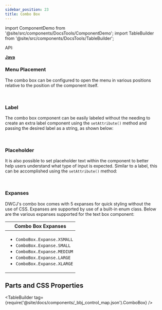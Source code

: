 ```yaml
---
sidebar_position: 23
title: Combo Box
---
```


import ComponentDemo from '@site/src/components/DocsTools/ComponentDemo';
import TableBuilder from '@site/src/components/DocsTools/TableBuilder';


<div style={{width: "100%" , display: "flex", justifyContent: "flex-end", marginBottom: "-50px"}}>
<p style={{color: "gray"}} >API:&nbsp;</p>
<b><a href="https://javadoc.io/static/org.dwcj/dwcj-engine/0.15.0/org/dwcj/controls/textcombobox/TextComboBox.html" style={{justifySelf: "flex-end"}}> Java </a></b>
</div>

### Menu Placement

The combo box can be configured to open the menu in various positions relative to the position of the component itself.

<ComponentDemo 
path='https://hot.bbx.kitchen/webapp/controlsamples?class=control_demos.textcomboboxdemos.TextComboBoxPlacement' 
javaE='https://raw.githubusercontent.com/DwcJava/ControlSamples/main/src/main/java/control_demos/textcomboboxdemos/TextComboBoxPlacement.java'
javaC='https://raw.githubusercontent.com/DwcJava/ControlSamples/main/src/main/code_snippets/textcombobox/Placement.txt'
cssURL='https://raw.githubusercontent.com/DwcJava/ControlSamples/main/src/main/resources/css/textcomboboxstyles/placement_styles.css' 
javaHighlight='{24,29,33,38}'
height = '350px'
/>

<br/>

### Label

The combo box component can be easily labeled without the needing to create an extra label component using the `setAttribute()` method and passing the desired label as a string, as shown below: <br/>

<ComponentDemo 
path='https://hot.bbx.kitchen/webapp/controlsamples?class=control_demos.textcomboboxdemos.TextComboBoxLabel' 
javaE='https://raw.githubusercontent.com/DwcJava/ControlSamples/main/src/main/java/control_demos/textcomboboxdemos/TextComboBoxLabel.java'
javaC='https://raw.githubusercontent.com/DwcJava/ControlSamples/main/src/main/code_snippets/textcombobox/Label.txt'
cssURL='https://raw.githubusercontent.com/DwcJava/ControlSamples/main/src/main/resources/css/textcomboboxstyles/text_combo_styles.css' 
javaHighlight='{24}'
height = '200px'
/>

<br/>

### Placeholder

It is also possible to set placeholder text within the component to better help users understand what type of input is expected. Similar to a label, this can be accomplished using the `setAttribute()` method: <br/>

<ComponentDemo 
path='https://hot.bbx.kitchen/webapp/controlsamples?class=control_demos.textcomboboxdemos.TextComboBoxPlaceholder' 
javaE='https://raw.githubusercontent.com/DwcJava/ControlSamples/main/src/main/java/control_demos/textcomboboxdemos/TextComboBoxPlaceholder.java'
javaC='https://raw.githubusercontent.com/DwcJava/ControlSamples/main/src/main/code_snippets/textcombobox/Placeholder.txt'
cssURL='https://raw.githubusercontent.com/DwcJava/ControlSamples/main/src/main/resources/css/textcomboboxstyles/text_combo_styles.css' 
javaHighlight='{24}'
height = '200px'
/>

<br/>

### Expanses

DWCJ's combo box comes with 5 expanses for quick styling without the use of CSS. Expanses are supported by use of a built-in enum class.
Below are the various expanses supported for the text box component: <br/>

<ComponentDemo 
path='https://hot.bbx.kitchen/webapp/controlsamples?class=control_demos.textcomboboxdemos.TextComboBoxExpanses' 
javaE='https://raw.githubusercontent.com/DwcJava/ControlSamples/main/src/main/java/control_demos/textcomboboxdemos/TextComboBoxExpanses.java'
javaC='https://raw.githubusercontent.com/DwcJava/ControlSamples/main/src/main/code_snippets/textcombobox/Expanses.txt'
cssURL='https://raw.githubusercontent.com/DwcJava/ControlSamples/main/src/main/resources/css/textcomboboxstyles/expanse_styles.css' 
javaHighlight='{24,27,30,33,36}'
height = '350px'
/>

|Combo Box Expanses|
|-|
|<ul><li>```ComboBox.Expanse.XSMALL```</li><li>```ComboBox.Expanse.SMALL```</li><li>```ComboBox.Expanse.MEDIUM```</li><li>```ComboBox.Expanse.LARGE```</li><li>```ComboBox.Expanse.XLARGE```</li></ul>|

## Parts and CSS Properties

<TableBuilder tag={require('@site/docs/components/_bbj_control_map.json').ComboBox} />